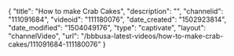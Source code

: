 {
    "title": "How to make Crab Cakes",
    "description": "",
    "channelid": "111091684",
    "videoid": "111180076",
    "date_created": "1502923814",
    "date_modified": "1504049176",
    "type": "captivate",
    "layout": "channelVideo",
    "url": "\/bbbusa-latest-videos\/how-to-make-crab-cakes\/111091684-111180076"
}